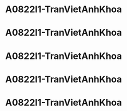 # A0822I1-TranVietAnhKhoa
# A0822I1-TranVietAnhKhoa
# A0822I1-TranVietAnhKhoa
# A0822I1-TranVietAnhKhoa
# A0822I1-TranVietAnhKhoa

